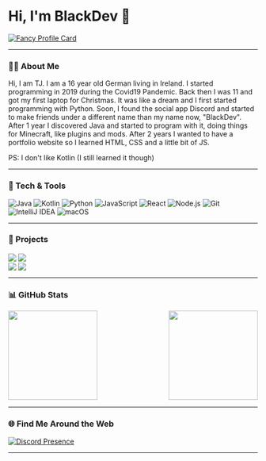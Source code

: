 # Hi, I'm BlackDev 👋

[![Fancy Profile Card](https://fancy-readme-stats.vercel.app/api?username=BlackDevReal&theme=city&email=dev@blackdev.xyz&show_icons=true&title=BlackDev&description=&include_all_commits=true&show_icons=true)](https://github.com/blackdevreal)

---

### 🧑‍💻 About Me

Hi, I am TJ. I am a 16 year old German living in Ireland. I started programming in 2019 during the Covid19 Pandemic. Back then I was 11 and got my first laptop for Christmas. It was like a dream and I first started programming with Python. Soon, I found the social app Discord and started to make friends under a different name than my name now, "BlackDev". After 1 year I discovered Java and started to program with it, doing things for Minecraft, like plugins and mods. After 2 years I wanted to have a portfolio website so I learned HTML, CSS and a little bit of JS. 

PS: I don't like Kotlin (I still learned it though)

---

### 🔧 Tech & Tools
![Java](https://img.shields.io/badge/-Java-333?style=for-the-badge&logo=openjdk)
![Kotlin](https://img.shields.io/badge/-Kotlin-333?style=for-the-badge&logo=Kotlin)
![Python](https://img.shields.io/badge/-Python-333?style=for-the-badge&logo=python)
![JavaScript](https://img.shields.io/badge/-JavaScript-333?style=for-the-badge&logo=javascript)
![React](https://img.shields.io/badge/-React-333?style=for-the-badge&logo=react)
![Node.js](https://img.shields.io/badge/-Node.js-333?style=for-the-badge&logo=node.js)
![Git](https://img.shields.io/badge/-Git-333?style=for-the-badge&logo=git)
![IntelliJ IDEA](https://img.shields.io/badge/-IntelliJIDEA-333?style=for-the-badge&logo=IntelliJIDEA)
![macOS](https://img.shields.io/badge/-macOS-333?style=for-the-badge&logo=apple)


---
### 💼 Projects

  <div align="right">
<div align="left">                                                                                                                          
<a href="https://github.com/BlackDevReal/MavenMCP-1.8.9-all-os"><img align="center" src="https://fancy-readme-stats.vercel.app/api/pin/?username=BlackDevReal&repo=MavenMCP-1.8.9-all-os&theme=city&show_icons=true&update=6&dark_bg=3" /></a>
<a href="https://github.com/BlackDevReal/SimpleObfuscator"><img align="center" src="https://fancy-readme-stats.vercel.app/api/pin/?username=BlackDevReal&repo=SimpleObfuscator&theme=city&show_icons=true&update=7&dark_bg=3" /></a>
<div align="right">
<div align="left">                                                                                                                          
<a href="https://github.com/BlackDevReal/BlackDash"><img align="center" src="https://fancy-readme-stats.vercel.app/api/pin/?username=BlackDevReal&repo=BlackDash&theme=city&show_icons=true&update=6&dark_bg=3" /></a>
<a href="https://github.com/BlackDevReal/Simple-Python-Obfuscator"><img align="center" src="https://fancy-readme-stats.vercel.app/api/pin/?username=BlackDevReal&repo=Simple-Python-Obfuscator&theme=city&show_icons=true&update=6&dark_bg=3" /></a>
  </div>
</div>

---

### 📊 GitHub Stats
<div  align="left">
<a href="https://github.com/BlackDevLabs">
  <img height="180em" src="https://github-readme-stats.vercel.app/api?username=BlackDevReal&show_icons=true&theme=github_dark&hide_border=true&include_all_commits=true&count_private=true"/>
</a>
<a href="https://github.com/BlackDevLabs">
  <img align="right" height="180em" src="https://github-readme-stats.vercel.app/api/top-langs/?username=BlackDevReal&layout=compact&theme=github_dark&hide_border=true"/>
</a>
</div>

---

### 🌐 Find Me Around the Web

[![Discord Presence](https://lanyard.cnrad.dev/api/1266421704536887337)](https://discord.com/users/1266421704536887337)

---
